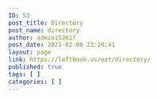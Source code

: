 ```yaml
---
ID: 53
post_title: Directory
post_name: directory
author: admin152617
post_date: 2021-02-08 23:20:41
layout: page
link: https://leftbook.us/ext/directory/
published: true
tags: [ ]
categories: [ ]
---
```

